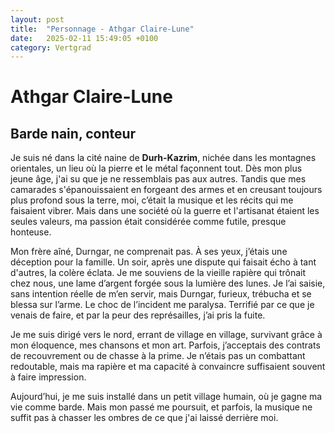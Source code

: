 ```yaml
---
layout: post
title:  "Personnage - Athgar Claire-Lune"
date:   2025-02-11 15:49:05 +0100
category: Vertgrad
---
```


# Athgar Claire-Lune
## Barde nain, conteur

Je suis né dans la cité naine de **Durh-Kazrim**, nichée dans les montagnes orientales, un lieu où la pierre et le métal façonnent tout. Dès mon plus jeune âge, j'ai su que je ne ressemblais pas aux autres. Tandis que mes camarades s'épanouissaient en forgeant des armes et en creusant toujours plus profond sous la terre, moi, c’était la musique et les récits qui me faisaient vibrer. Mais dans une société où la guerre et l'artisanat étaient les seules valeurs, ma passion était considérée comme futile, presque honteuse.

Mon frère aîné, Durngar, ne comprenait pas. À ses yeux, j’étais une déception pour la famille. Un soir, après une dispute qui faisait écho à tant d'autres, la colère éclata. Je me souviens de la vieille rapière qui trônait chez nous, une lame d’argent forgée sous la lumière des lunes. Je l’ai saisie, sans intention réelle de m’en servir, mais Durngar, furieux, trébucha et se blessa sur l’arme. Le choc de l’incident me paralysa. Terrifié par ce que je venais de faire, et par la peur des représailles, j’ai pris la fuite.

Je me suis dirigé vers le nord, errant de village en village, survivant grâce à mon éloquence, mes chansons et mon art. Parfois, j’acceptais des contrats de recouvrement ou de chasse à la prime. Je n’étais pas un combattant redoutable, mais ma rapière et ma capacité à convaincre suffisaient souvent à faire impression.

Aujourd’hui, je me suis installé dans un petit village humain, où je gagne ma vie comme barde. Mais mon passé me poursuit, et parfois, la musique ne suffit pas à chasser les ombres de ce que j'ai laissé derrière moi.
